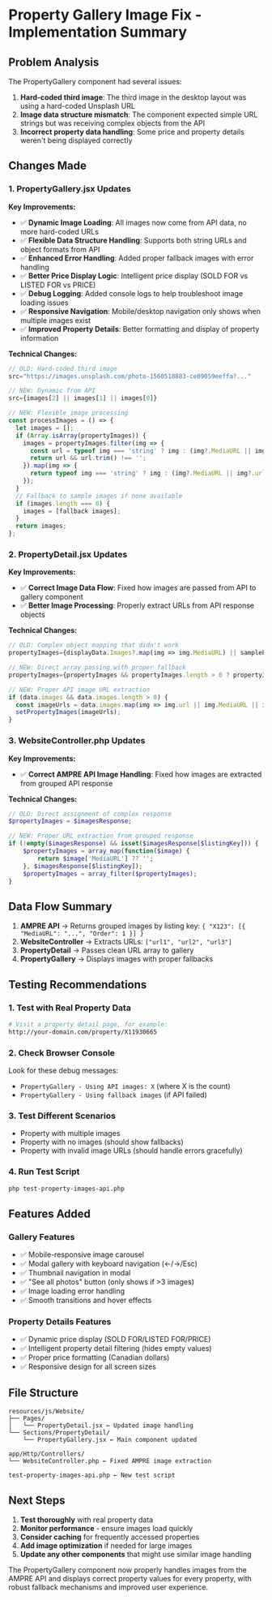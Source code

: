 # Property Gallery Image Fix - Implementation Summary

## Problem Analysis
The PropertyGallery component had several issues:

1. **Hard-coded third image**: The third image in the desktop layout was using a hard-coded Unsplash URL
2. **Image data structure mismatch**: The component expected simple URL strings but was receiving complex objects from the API
3. **Incorrect property data handling**: Some price and property details weren't being displayed correctly

## Changes Made

### 1. PropertyGallery.jsx Updates

**Key Improvements:**
- ✅ **Dynamic Image Loading**: All images now come from API data, no more hard-coded URLs
- ✅ **Flexible Data Structure Handling**: Supports both string URLs and object formats from API
- ✅ **Enhanced Error Handling**: Added proper fallback images with error handling
- ✅ **Better Price Display Logic**: Intelligent price display (SOLD FOR vs LISTED FOR vs PRICE)
- ✅ **Debug Logging**: Added console logs to help troubleshoot image loading issues
- ✅ **Responsive Navigation**: Mobile/desktop navigation only shows when multiple images exist
- ✅ **Improved Property Details**: Better formatting and display of property information

**Technical Changes:**
```javascript
// OLD: Hard-coded third image
src="https://images.unsplash.com/photo-1560518883-ce09059eeffa?..."

// NEW: Dynamic from API
src={images[2] || images[1] || images[0]}
```

```javascript
// NEW: Flexible image processing
const processImages = () => {
  let images = [];
  if (Array.isArray(propertyImages)) {
    images = propertyImages.filter(img => {
      const url = typeof img === 'string' ? img : (img?.MediaURL || img?.url || img?.URL);
      return url && url.trim() !== '';
    }).map(img => {
      return typeof img === 'string' ? img : (img?.MediaURL || img?.url || img?.URL);
    });
  }
  // Fallback to sample images if none available
  if (images.length === 0) {
    images = [fallback images];
  }
  return images;
};
```

### 2. PropertyDetail.jsx Updates

**Key Improvements:**
- ✅ **Correct Image Data Flow**: Fixed how images are passed from API to gallery component
- ✅ **Better Image Processing**: Properly extract URLs from API response objects

**Technical Changes:**
```javascript
// OLD: Complex object mapping that didn't work
propertyImages={displayData.Images?.map(img => img.MediaURL) || samplePropertyImages}

// NEW: Direct array passing with proper fallback
propertyImages={propertyImages && propertyImages.length > 0 ? propertyImages : samplePropertyImages}
```

```javascript
// NEW: Proper API image URL extraction
if (data.images && data.images.length > 0) {
  const imageUrls = data.images.map(img => img.url || img.MediaURL || img.URL || img);
  setPropertyImages(imageUrls);
}
```

### 3. WebsiteController.php Updates

**Key Improvements:**
- ✅ **Correct AMPRE API Image Handling**: Fixed how images are extracted from grouped API response

**Technical Changes:**
```php
// OLD: Direct assignment of complex response
$propertyImages = $imagesResponse;

// NEW: Proper URL extraction from grouped response
if (!empty($imagesResponse) && isset($imagesResponse[$listingKey])) {
    $propertyImages = array_map(function($image) {
        return $image['MediaURL'] ?? '';
    }, $imagesResponse[$listingKey]);
    $propertyImages = array_filter($propertyImages);
}
```

## Data Flow Summary

1. **AMPRE API** → Returns grouped images by listing key: `{ "X123": [{ "MediaURL": "...", "Order": 1 }] }`
2. **WebsiteController** → Extracts URLs: `["url1", "url2", "url3"]`
3. **PropertyDetail** → Passes clean URL array to gallery
4. **PropertyGallery** → Displays images with proper fallbacks

## Testing Recommendations

### 1. Test with Real Property Data
```bash
# Visit a property detail page, for example:
http://your-domain.com/property/X11930665
```

### 2. Check Browser Console
Look for these debug messages:
- `PropertyGallery - Using API images: X` (where X is the count)
- `PropertyGallery - Using fallback images` (if API failed)

### 3. Test Different Scenarios
- Property with multiple images
- Property with no images (should show fallbacks)
- Property with invalid image URLs (should handle errors gracefully)

### 4. Run Test Script
```bash
php test-property-images-api.php
```

## Features Added

### Gallery Features
- ✅ Mobile-responsive image carousel
- ✅ Modal gallery with keyboard navigation (←/→/Esc)
- ✅ Thumbnail navigation in modal
- ✅ "See all photos" button (only shows if >3 images)
- ✅ Image loading error handling
- ✅ Smooth transitions and hover effects

### Property Details Features  
- ✅ Dynamic price display (SOLD FOR/LISTED FOR/PRICE)
- ✅ Intelligent property detail filtering (hides empty values)
- ✅ Proper price formatting (Canadian dollars)
- ✅ Responsive design for all screen sizes

## File Structure
```
resources/js/Website/
├── Pages/
│   └── PropertyDetail.jsx ← Updated image handling
└── Sections/PropertyDetail/
    └── PropertyGallery.jsx ← Main component updated

app/Http/Controllers/
└── WebsiteController.php ← Fixed AMPRE image extraction

test-property-images-api.php ← New test script
```

## Next Steps

1. **Test thoroughly** with real property data
2. **Monitor performance** - ensure images load quickly
3. **Consider caching** for frequently accessed properties
4. **Add image optimization** if needed for large images
5. **Update any other components** that might use similar image handling

The PropertyGallery component now properly handles images from the AMPRE API and displays correct property values for every property, with robust fallback mechanisms and improved user experience.
